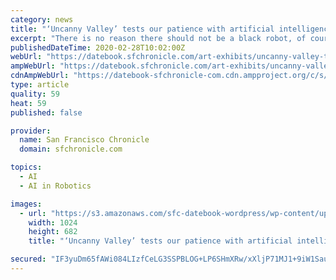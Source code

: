 ```yaml
---
category: news
title: "‘Uncanny Valley’ tests our patience with artificial intelligence"
excerpt: "There is no reason there should not be a black robot, of course, but it is an infrequent enough sight that we recognize ... make up the exhibition and fall into one of two basic categories: One draws upon the history of artificial intelligence as a way to better understand its underlying assumptions. The other is speculative fiction."
publishedDateTime: 2020-02-28T10:02:00Z
webUrl: "https://datebook.sfchronicle.com/art-exhibits/uncanny-valley-tests-our-patience-with-artificial-intelligence"
ampWebUrl: "https://datebook.sfchronicle.com/art-exhibits/uncanny-valley-tests-our-patience-with-artificial-intelligence/amp"
cdnAmpWebUrl: "https://datebook-sfchronicle-com.cdn.ampproject.org/c/s/datebook.sfchronicle.com/art-exhibits/uncanny-valley-tests-our-patience-with-artificial-intelligence/amp"
type: article
quality: 59
heat: 59
published: false

provider:
  name: San Francisco Chronicle
  domain: sfchronicle.com

topics:
  - AI
  - AI in Robotics

images:
  - url: "https://s3.amazonaws.com/sfc-datebook-wordpress/wp-content/uploads/sites/2/2020/02/MER4ab4f599443128776e16c63cba110_Uncanny0222-1024x682.jpg"
    width: 1024
    height: 682
    title: "‘Uncanny Valley’ tests our patience with artificial intelligence"

secured: "IF3yuDm65fAWi084LIzfCeLG3SSPBLOG+LP6SHmXRw/xXljP71MJ1+9iW1Sauof+TPvWh0SVOkOtOCZeR455C1Fx/PGY0DpOSN9Ow+ZpudKn4kLE2fY13fnD6VfqPHBFcELg/0HvEvnmwpaYVSzOml37TuxSA7bj8vTP0AT+l1ZzNyyEa2n6n3hMC3suK178sv8YTUdI6RrNVNm7c/wB+P8xSpmEUqQqtdz0HUgpKXyQ7UUD27zsNnoBlwu1b5naUzl/2Vby0obEyrC1xiAuppsufS2ymnwglva20qCIGcqfYkjI/1K+XQMCBuWg4x44RNFOx7mw+EUEHVQf/8M/PFsL/56PUdbY7jdGflN0JWffNbiIvKMf2i/K+sGuK9r9TbVI5FqZN0M3+M+bUVyCZKX9CmIx+m7QpsJc0kUpJ0MdDPTLPz1gQGtSWT0mVcNMZiajOh+0Xo+wo55teW4iNoVPjWlBujj/f8L9mqbxWWs=;m2qq/hhb8HDm75tMXwL5Sg=="
---
```



